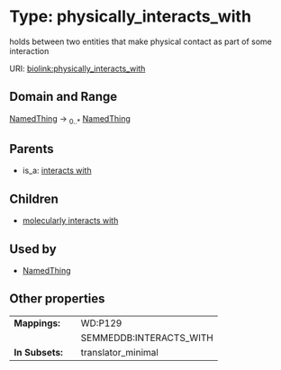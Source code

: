 
# Type: physically_interacts_with


holds between two entities that make physical contact as part of some interaction

URI: [biolink:physically_interacts_with](https://w3id.org/biolink/vocab/physically_interacts_with)


## Domain and Range

[NamedThing](NamedThing.md) ->  <sub>0..*</sub> [NamedThing](NamedThing.md)

## Parents

 *  is_a: [interacts with](interacts_with.md)

## Children

 *  [molecularly interacts with](molecularly_interacts_with.md)

## Used by

 * [NamedThing](NamedThing.md)

## Other properties

|  |  |  |
| --- | --- | --- |
| **Mappings:** | | WD:P129 |
|  | | SEMMEDDB:INTERACTS_WITH |
| **In Subsets:** | | translator_minimal |

